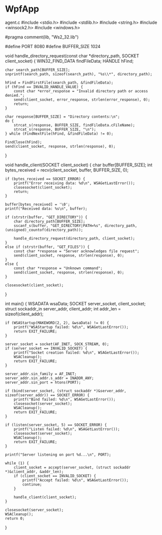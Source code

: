 # WpfApp

agent.c
#include <stdio.h>
#include <stdlib.h>
#include <string.h>
#include <winsock2.h>
#include <windows.h> 

#pragma comment(lib, "Ws2_32.lib")

#define PORT 8080
#define BUFFER_SIZE 1024

void handle_directory_request(const char *directory_path, SOCKET client_socket) {
	WIN32_FIND_DATA findFileData;
	HANDLE hFind;

	char search_path[BUFFER_SIZE];
	snprintf(search_path, sizeof(search_path), "%s\\*", directory_path);

	hFind = FindFirstFile(search_path, &findFileData);
	if (hFind == INVALID_HANDLE_VALUE) {
		const char *error_response = "Invalid directory path or access denied.";
		send(client_socket, error_response, strlen(error_response), 0);
		return;
	}

	char response[BUFFER_SIZE] = "Directory contents:\n";
	do {
		strcat_s(response, BUFFER_SIZE, findFileData.cFileName);
		strcat_s(response, BUFFER_SIZE, "\n");
	} while (FindNextFile(hFind, &findFileData) != 0);

	FindClose(hFind);
	send(client_socket, response, strlen(response), 0);
}

void handle_client(SOCKET client_socket) {
	char buffer[BUFFER_SIZE];
	int bytes_received = recv(client_socket, buffer, BUFFER_SIZE, 0);

	if (bytes_received == SOCKET_ERROR) {
		printf("Error receiving data: %d\n", WSAGetLastError());
		closesocket(client_socket);
		return;
	}

	buffer[bytes_received] = '\0';
	printf("Received data: %s\n", buffer);

	if (strstr(buffer, "GET_DIRECTORY")) {
		char directory_path[BUFFER_SIZE];
		sscanf_s(buffer, "GET_DIRECTORY|PATH=%s", directory_path, (unsigned)_countof(directory_path));

		handle_directory_request(directory_path, client_socket);
	}
	else if (strstr(buffer, "GET_FILES")) {
		const char *response = "Server acknowledges file request";
		send(client_socket, response, strlen(response), 0);
	}
	else {
		const char *response = "Unknown command";
		send(client_socket, response, strlen(response), 0);
	}

	closesocket(client_socket);
}

int main() {
	WSADATA wsaData;
	SOCKET server_socket, client_socket;
	struct sockaddr_in server_addr, client_addr;
	int addr_len = sizeof(client_addr);

	if (WSAStartup(MAKEWORD(2, 2), &wsaData) != 0) {
		printf("WSAStartup failed: %d\n", WSAGetLastError());
		return EXIT_FAILURE;
	}

	server_socket = socket(AF_INET, SOCK_STREAM, 0);
	if (server_socket == INVALID_SOCKET) {
		printf("Socket creation failed: %d\n", WSAGetLastError());
		WSACleanup();
		return EXIT_FAILURE;
	}

	server_addr.sin_family = AF_INET;
	server_addr.sin_addr.s_addr = INADDR_ANY;
	server_addr.sin_port = htons(PORT);

	if (bind(server_socket, (struct sockaddr *)&server_addr, sizeof(server_addr)) == SOCKET_ERROR) {
		printf("Bind failed: %d\n", WSAGetLastError());
		closesocket(server_socket);
		WSACleanup();
		return EXIT_FAILURE;
	}

	if (listen(server_socket, 5) == SOCKET_ERROR) {
		printf("Listen failed: %d\n", WSAGetLastError());
		closesocket(server_socket);
		WSACleanup();
		return EXIT_FAILURE;
	}

	printf("Server listening on port %d...\n", PORT);

	while (1) {
		client_socket = accept(server_socket, (struct sockaddr *)&client_addr, &addr_len);
		if (client_socket == INVALID_SOCKET) {
			printf("Accept failed: %d\n", WSAGetLastError());
			continue;
		}

		handle_client(client_socket);
	}

	closesocket(server_socket);
	WSACleanup();
	return 0;
}

